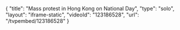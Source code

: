 {
    "title": "Mass protest in Hong Kong on National Day",
    "type": "solo",
    "layout": "iframe-static",
    "videoId": "123186528",
    "url": "\/tvpembed\/123186528"
}